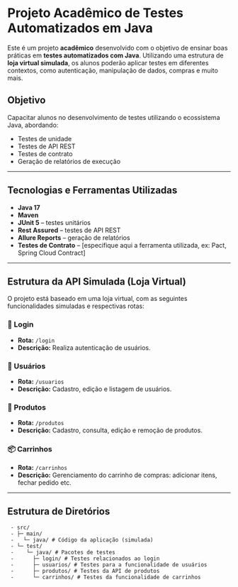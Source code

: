 # Projeto Acadêmico de Testes Automatizados em Java

Este é um projeto **acadêmico** desenvolvido com o objetivo de ensinar boas práticas em **testes automatizados com Java**. Utilizando uma estrutura de **loja virtual simulada**, os alunos poderão aplicar testes em diferentes contextos, como autenticação, manipulação de dados, compras e muito mais.

## Objetivo

Capacitar alunos no desenvolvimento de testes utilizando o ecossistema Java, abordando:

- Testes de unidade
- Testes de API REST
- Testes de contrato
- Geração de relatórios de execução

---

## Tecnologias e Ferramentas Utilizadas

- **Java 17**
- **Maven**
- **JUnit 5** – testes unitários
- **Rest Assured** – testes de API REST
- **Allure Reports** – geração de relatórios
- **Testes de Contrato** – [especifique aqui a ferramenta utilizada, ex: Pact, Spring Cloud Contract]

---

## Estrutura da API Simulada (Loja Virtual)

O projeto está baseado em uma loja virtual, com as seguintes funcionalidades simuladas e respectivas rotas:

### 🔐 Login

- **Rota:** `/login`
- **Descrição:** Realiza autenticação de usuários.

### 👤 Usuários

- **Rota:** `/usuarios`
- **Descrição:** Cadastro, edição e listagem de usuários.

### 🛒 Produtos

- **Rota:** `/produtos`
- **Descrição:** Cadastro, consulta, edição e remoção de produtos.

### 📦 Carrinhos

- **Rota:** `/carrinhos`
- **Descrição:** Gerenciamento do carrinho de compras: adicionar itens, fechar pedido etc.

---

## Estrutura de Diretórios
```shell
 - src/
 - ├─ main/
 -   └─ java/ # Código da aplicação (simulada)
 - └─ test/
 -    └─ java/ # Pacotes de testes
 -      ├─ login/ # Testes relacionados ao login
 -      ├─ usuarios/ # Testes para a funcionalidade de usuários
 -      ├─ produtos/ # Testes da API de produtos
 -      └─ carrinhos/ # Testes da funcionalidade de carrinhos
```
